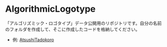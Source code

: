 # AlgorithmicLogotype

「アルゴリズミック・ロゴタイプ」データ公開用のリポジトリです。自分の名前のフォルダを作成して、そこに作成したコードを格納してください。

- 例: [AtsushiTadokoro](https://github.com/Beyond2020/AlgorithmicLogotype/tree/master/AtsushiTadokoro)